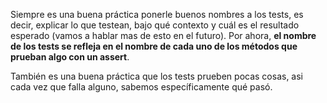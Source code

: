 Siempre es una buena práctica ponerle buenos nombres a los tests, es decir, explicar lo que testean, bajo qué contexto y cuál es el resultado esperado (vamos a hablar mas de esto en el futuro). Por ahora, **el nombre de los tests se refleja en el nombre de cada uno de los métodos que prueban algo con un assert**.

También es una buena práctica que los tests prueben pocas cosas, asi cada vez que falla alguno, sabemos específicamente qué pasó.